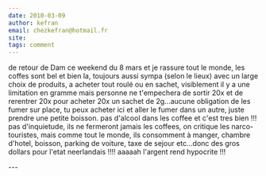 ```yaml
---
date: 2010-03-09
author: kefran
email: chezkefran@hotmail.fr
site: 
tags: comment
---
```


<p>de retour de Dam ce weekend du 8 mars et je rassure tout le monde, les coffes sont bel et bien la, toujours aussi sympa (selon le lieux) avec un large choix de produits, a acheter tout roulé ou en sachet, visiblement il y a une limitation en gramme mais personne ne t'empechera de sortir 20x et de rerentrer 20x pour acheter 20x un sachet de 2g...aucune obligation de les fumer sur place, tu peux acheter ici et aller le fumer dans un autre, juste prendre une petite boisson. pas d'alcool dans les coffee et c'est tres bien !!! pas d'inquietude, ils ne fermeront jamais les coffees, on critique les narco-touristes, mais comme tout le monde, ils consomment à manger, chambre d'hotel, boisson, parking de voiture, taxe de sejour etc...donc des gros dollars pour l'etat neerlandais !!!! aaaaah l'argent rend hypocrite !!!</p>
---